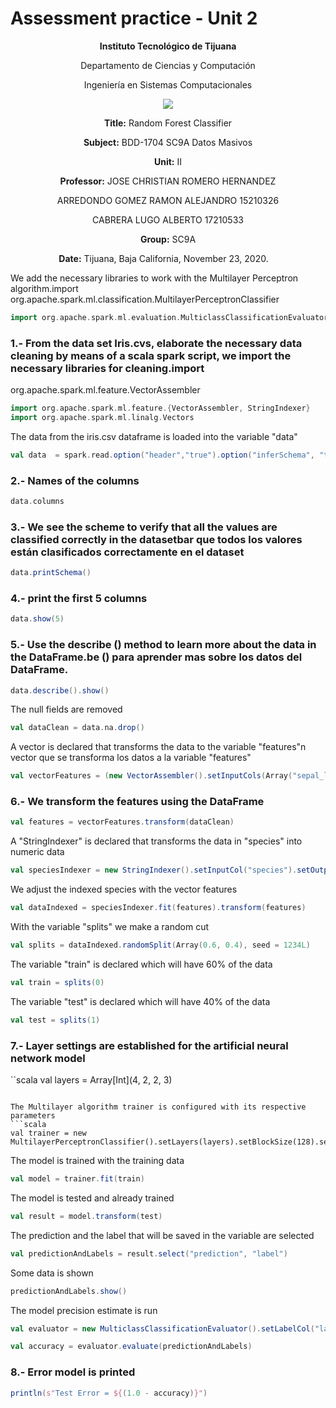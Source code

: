 # Assessment practice - Unit 2

<div align="center">

**Instituto Tecnológico de Tijuana**

Departamento de Ciencias y Computación

Ingeniería en Sistemas Computacionales
 
 [![](https://upload.wikimedia.org/wikipedia/commons/2/2e/ITT.jpg)](https://upload.wikimedia.org/wikipedia/commons/2/2e/ITT.jpg)

**Title:**
Random Forest Classifier

**Subject:**
BDD-1704 SC9A Datos Masivos

**Unit:**
 II

**Professor:**
JOSE CHRISTIAN ROMERO HERNANDEZ


ARREDONDO GOMEZ RAMON ALEJANDRO     15210326

CABRERA LUGO ALBERTO                17210533 

**Group:**
SC9A

**Date:**
Tijuana, Baja California, November 23, 2020. 
</div>


We add the necessary libraries to work with the Multilayer Perceptron algorithm.import org.apache.spark.ml.classification.MultilayerPerceptronClassifier
```scala
import org.apache.spark.ml.evaluation.MulticlassClassificationEvaluator
```
### 1.- From the data set Iris.cvs, elaborate the necessary data cleaning by means of a scala spark script, we import the necessary libraries for cleaning.import 
org.apache.spark.ml.feature.VectorAssembler
```scala
import org.apache.spark.ml.feature.{VectorAssembler, StringIndexer}
import org.apache.spark.ml.linalg.Vectors
```
The data from the iris.csv dataframe is loaded into the variable "data"
```scala
val data  = spark.read.option("header","true").option("inferSchema", "true").format("csv").load("iris.csv")
```

### 2.- Names of the columns
```scala
data.columns
```

### 3.- We see the scheme to verify that all the values are classified correctly in the datasetbar que todos los valores están clasificados correctamente en el dataset
```scala
data.printSchema()
```

### 4.- print the first 5 columns
```scala
data.show(5)
```

### 5.- Use the describe () method to learn more about the data in the DataFrame.be () para aprender mas sobre los datos del  DataFrame.
```scala
data.describe().show()
```
The null fields are removed
```scala
val dataClean = data.na.drop()
```
A vector is declared that transforms the data to the variable "features"n vector que se transforma los datos a la variable "features"
```scala
val vectorFeatures = (new VectorAssembler().setInputCols(Array("sepal_length","sepal_width", "petal_length","petal_width")).setOutputCol("features"))
```
### 6.- We transform the features using the DataFrame
```scala
val features = vectorFeatures.transform(dataClean)
```

A "StringIndexer" is declared that transforms the data in "species" into numeric data
```scala
val speciesIndexer = new StringIndexer().setInputCol("species").setOutputCol("label")
```
We adjust the indexed species with the vector features
```scala
val dataIndexed = speciesIndexer.fit(features).transform(features)
```

With the variable "splits" we make a random cut
```scala
val splits = dataIndexed.randomSplit(Array(0.6, 0.4), seed = 1234L)
```

The variable "train" is declared which will have 60% of the data
```scala
val train = splits(0)
```

The variable "test" is declared which will have 40% of the data
```scala
val test = splits(1)
```

### 7.- Layer settings are established for the artificial neural network model
``scala
val layers = Array[Int](4, 2, 2, 3)
```

The Multilayer algorithm trainer is configured with its respective parameters
```scala
val trainer = new MultilayerPerceptronClassifier().setLayers(layers).setBlockSize(128).setSeed(1234L).setMaxIter(100)
```
The model is trained with the training data
```scala
val model = trainer.fit(train)
```

The model is tested and already trained
```scala
val result = model.transform(test)
```

The prediction and the label that will be saved in the variable are selected
```scala
val predictionAndLabels = result.select("prediction", "label")
```

Some data is shown
```scala
predictionAndLabels.show()
```

The model precision estimate is run
```scala
val evaluator = new MulticlassClassificationEvaluator().setLabelCol("label").setPredictionCol("prediction").setMetricName("accuracy")
```
```scala
val accuracy = evaluator.evaluate(predictionAndLabels)
```

### 8.- Error model is printed
```scala
println(s"Test Error = ${(1.0 - accuracy)}")
```
